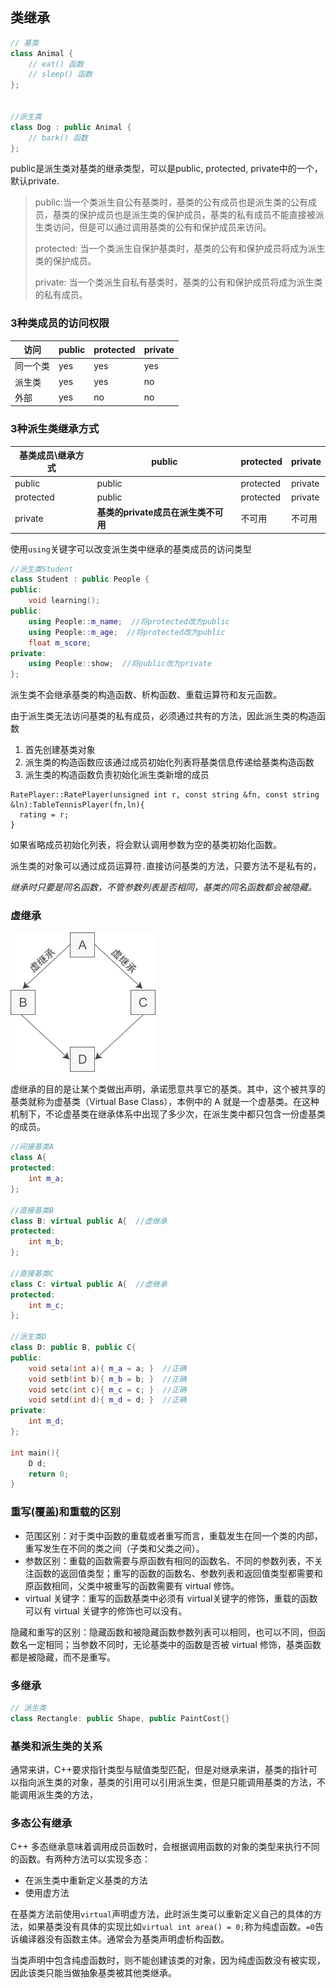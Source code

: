 ## 类继承

```cpp
// 基类
class Animal {
    // eat() 函数
    // sleep() 函数
};


//派生类
class Dog : public Animal {
    // bark() 函数
};
```

public是派生类对基类的继承类型，可以是public, protected, private中的一个，默认private.

> public:当一个类派生自公有基类时，基类的公有成员也是派生类的公有成员，基类的保护成员也是派生类的保护成员，基类的私有成员不能直接被派生类访问，但是可以通过调用基类的公有和保护成员来访问。
>
> protected: 当一个类派生自保护基类时，基类的公有和保护成员将成为派生类的保护成员。
>
> private: 当一个类派生自私有基类时，基类的公有和保护成员将成为派生类的私有成员。
>

### 3种类成员的访问权限

| 访问     | public | protected | private |
| -------- | ------ | --------- | ------- |
| 同一个类 | yes    | yes       | yes     |
| 派生类   | yes    | yes       | no      |
| 外部     | yes    | no        | no      |

### 3种派生类继承方式

| 基类成员\继承方式 | public                              | protected | private |
| ----------------- | ----------------------------------- | --------- | ------- |
| public            | public                              | protected | private |
| protected         | public                              | protected | private |
| private           | **基类的private成员在派生类不可用** | 不可用    | 不可用  |

使用`using`关键字可以改变派生类中继承的基类成员的访问类型

```cpp
//派生类Student
class Student : public People {
public:
    void learning();
public:
    using People::m_name;  //将protected改为public
    using People::m_age;  //将protected改为public
    float m_score;
private:
    using People::show;  //将public改为private
};
```

派生类不会继承基类的构造函数、析构函数、重载运算符和友元函数。

由于派生类无法访问基类的私有成员，必须通过共有的方法，因此派生类的构造函数

1. 首先创建基类对象
2. 派生类的构造函数应该通过成员初始化列表将基类信息传递给基类构造函数
3. 派生类的构造函数负责初始化派生类新增的成员

```
RatePlayer::RatePlayer(unsigned int r, const string &fn, const string &ln):TableTennisPlayer(fn,ln){
  rating = r;
}
```

如果省略成员初始化列表，将会默认调用参数为空的基类初始化函数。

派生类的对象可以通过成员运算符`.`直接访问基类的方法，只要方法不是私有的，

*继承时只要是同名函数，不管参数列表是否相同，基类的同名函数都会被隐藏。*

### 虚继承

![image.png](assets/image-20210814151354-kro710t.png)

虚继承的目的是让某个类做出声明，承诺愿意共享它的基类。其中，这个被共享的基类就称为虚基类（Virtual Base Class），本例中的 A 就是一个虚基类。在这种机制下，不论虚基类在继承体系中出现了多少次，在派生类中都只包含一份虚基类的成员。

```cpp
//间接基类A
class A{
protected:
    int m_a;
};

//直接基类B
class B: virtual public A{  //虚继承
protected:
    int m_b;
};

//直接基类C
class C: virtual public A{  //虚继承
protected:
    int m_c;
};

//派生类D
class D: public B, public C{
public:
    void seta(int a){ m_a = a; }  //正确
    void setb(int b){ m_b = b; }  //正确
    void setc(int c){ m_c = c; }  //正确
    void setd(int d){ m_d = d; }  //正确
private:
    int m_d;
};

int main(){
    D d;
    return 0;
}
```

### 重写(覆盖)和重载的区别

* 范围区别：对于类中函数的重载或者重写而言，重载发生在同一个类的内部，重写发生在不同的类之间（子类和父类之间）。
* 参数区别：重载的函数需要与原函数有相同的函数名、不同的参数列表，不关注函数的返回值类型；重写的函数的函数名、参数列表和返回值类型都需要和原函数相同，父类中被重写的函数需要有 virtual 修饰。
* virtual 关键字：重写的函数基类中必须有 virtual关键字的修饰，重载的函数可以有 virtual 关键字的修饰也可以没有。

隐藏和重写的区别：隐藏函数和被隐藏函数参数列表可以相同，也可以不同，但函数名一定相同；当参数不同时，无论基类中的函数是否被 virtual 修饰，基类函数都是被隐藏，而不是重写。

### 多继承

```cpp
// 派生类
class Rectangle: public Shape, public PaintCost{}
```

### 基类和派生类的关系

通常来讲，C++要求指针类型与赋值类型匹配，但是对继承来讲，基类的指针可以指向派生类的对象，基类的引用可以引用派生类，但是只能调用基类的方法，不能调用派生类的方法，

### 多态公有继承

C++ 多态继承意味着调用成员函数时，会根据调用函数的对象的类型来执行不同的函数。有两种方法可以实现多态：

- 在派生类中重新定义基类的方法
- 使用虚方法

在基类方法前使用`virtual`声明虚方法，此时派生类可以重新定义自己的具体的方法，如果基类没有具体的实现比如`virtual int area() = 0;`称为纯虚函数。`=0`告诉编译器没有函数主体。通常会为基类声明虚析构函数。

当类声明中包含纯虚函数时，则不能创建该类的对象，因为纯虚函数没有被实现，因此该类只能当做抽象基类被其他类继承。